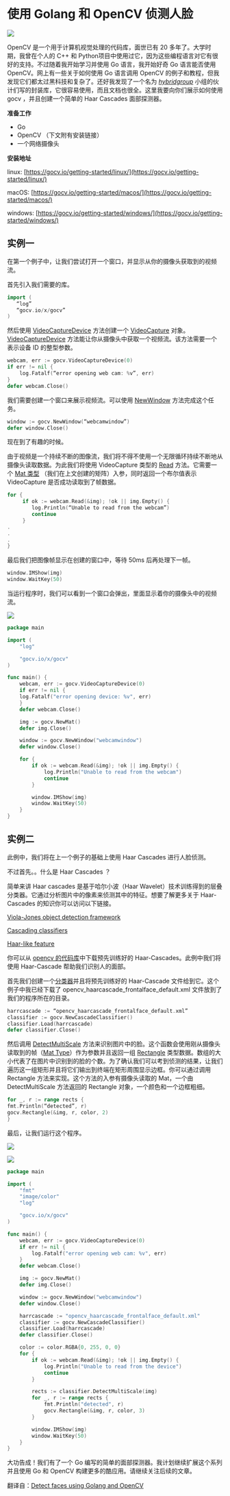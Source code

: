 # 使用 Golang 和 OpenCV 侦测人脸

![](https://img.zvz.im/imgs/2020/04/d055ce9a0a5c233c.png)

OpenCV 是一个用于计算机视觉处理的代码库，面世已有 20 多年了。大学时期，我曾在个人的 C++ 和 Python项目中使用过它，因为这些编程语言对它有很好的支持。不过随着我开始学习并使用 Go 语言，我开始好奇 Go 语言能否使用 OpenCV。网上有一些关于如何使用 Go 语言调用 OpenCV 的例子和教程，但我发现它们都太过黑科技和复杂了。还好我发现了一个名为 [*hybridgroup*](https://github.com/hybridgroup) 小组的伙计们写的封装库，它很容易使用，而且文档也很全。这里我要向你们展示如何使用 gocv ，并且创建一个简单的 Haar Cascades 面部探测器。

**准备工作**

* Go
* OpenCV （下文附有安装链接）
* 一个网络摄像头

**安装地址**

linux: [https://gocv.io/getting-started/linux/](https://gocv.io/getting-started/linux/)

macOS: [https://gocv.io/getting-started/macos/](https://gocv.io/getting-started/macos/)

windows: [https://gocv.io/getting-started/windows/](https://gocv.io/getting-started/windows/)

## 实例一

在第一个例子中，让我们尝试打开一个窗口，并显示从你的摄像头获取到的视频流。

首先引入我们需要的库。

```go
import (
   “log”
   “gocv.io/x/gocv”
)
```

然后使用 [VideoCaptureDevice](https://github.com/hybridgroup/gocv/blob/master/videoio.go#L181) 方法创建一个 [VideoCapture](https://github.com/hybridgroup/gocv/blob/master/videoio.go#L160) 对象。[VideoCaptureDevice](https://github.com/hybridgroup/gocv/blob/master/videoio.go#L181)  方法能让你从摄像头中获取一个视频流。该方法需要一个表示设备 ID 的整型参数。

```go
webcam, err := gocv.VideoCaptureDevice(0)
if err != nil {
    log.Fatalf(“error opening web cam: %v”, err)
}
defer webcam.Close()
```

我们需要创建一个窗口来展示视频流。可以使用 [NewWindow](https://github.com/hybridgroup/gocv/blob/master/highgui.go#L33) 方法完成这个任务。

```go
window := gocv.NewWindow(“webcamwindow”)
defer window.Close()
```

现在到了有趣的时候。

由于视频是一个持续不断的图像流，我们将不得不使用一个无限循环持续不断地从摄像头读取数据。为此我们将使用 VideoCapture 类型的 [Read](https://github.com/hybridgroup/gocv/blob/master/videoio.go#L217) 方法。它需要一个 [Mat 类型](https://github.com/hybridgroup/gocv/blob/master/core.go#L105) （我们在上文创建的矩阵）入参，同时返回一个布尔值表示 VideoCapture 是否成功读取到了帧数据。

```go
for {
     if ok := webcam.Read(&img); !ok || img.Empty() {
        log.Println(“Unable to read from the webcam”)
        continue
     }
.
.
.
}
```

最后我们把图像帧显示在创建的窗口中，等待 50ms 后再处理下一帧。

```go
window.IMShow(img)
window.WaitKey(50)
```

当运行程序时，我们可以看到一个窗口会弹出，里面显示着你的摄像头中的视频流。

![](https://img.zvz.im/imgs/2020/04/e5e8627147512749.png)

```go
package main

import (
	"log"

	"gocv.io/x/gocv"
)

func main() {
	webcam, err := gocv.VideoCaptureDevice(0)
	if err != nil {
    log.Fatalf("error opening device: %v", err)
	}
	defer webcam.Close()

	img := gocv.NewMat()
	defer img.Close()

	window := gocv.NewWindow("webcamwindow")
	defer window.Close()

	for {
		if ok := webcam.Read(&img); !ok || img.Empty() {
			log.Println("Unable to read from the webcam")
			continue
		}

		window.IMShow(img)
		window.WaitKey(50)
	}
}
```

## 实例二

此例中，我们将在上一个例子的基础上使用 Haar Cascades 进行人脸侦测。

不过首先。。什么是 Haar Cascades ？

简单来讲 Haar cascades 是基于哈尔小波（Haar Wavelet）技术训练得到的层叠分类器。它通过分析图片中的像素来侦测其中的特征。想要了解更多关于 Haar-Cascades 的知识你可以访问以下链接。

[Viola-Jones object detection framework](https://www.cs.ubc.ca/~lowe/425/slides/13-ViolaJones.pdf)

[Cascading classifiers](https://en.wikipedia.org/wiki/Cascading_classifiers)

[Haar-like feature](https://en.wikipedia.org/wiki/Haar-like_feature)

你可以从 [opencv 的代码库](https://github.com/opencv/opencv/tree/master/data/haarcascades)中下载预先训练好的 Haar-Cascades。此例中我们将使用 Haar-Cascade 帮助我们识别人的面部。

首先我们创建一个[分类器](https://github.com/hybridgroup/gocv/blob/master/objdetect.go#L23)并且将预先训练好的 Haar-Cascade 文件给到它。这个例子中我已经下载了 opencv_haarcascade_frontalface_default.xml 文件放到了我们的程序所在的目录。

```go
harrcascade := “opencv_haarcascade_frontalface_default.xml”
classifier := gocv.NewCascadeClassifier()
classifier.Load(harrcascade)
defer classifier.Close()
```

然后调用 [DetectMultiScale](https://github.com/hybridgroup/gocv/blob/master/objdetect.go#L51) 方法来识别图片中的脸。这个函数会使用刚从摄像头读取到的帧（[Mat Type](https://github.com/hybridgroup/gocv/blob/master/core.go#L105)）作为参数并且返回一组 [Rectangle](https://golang.org/src/image/geom.go#L85) 类型数据。数组的大小代表了在图片中识别到的脸的个数。为了确认我们可以考到侦测的结果，让我们遍历这一组矩形并且将它们输出到终端在矩形周围显示边框。你可以通过调用 Rectangle 方法来实现。这个方法的入参有摄像头读取的 Mat，一个由 DetectMultiScale 方法返回的 Rectangle 对象，一个颜色和一个边框粗细。

```go
for _, r := range rects {
fmt.Println(“detected”, r)
gocv.Rectangle(&img, r, color, 2)
}
```

最后，让我们运行这个程序。

![](https://img.zvz.im/imgs/2021/05/71175eb78a8f1ec4.png)

![](https://img.zvz.im/imgs/2021/05/8c791ccc15c0ea43.png)

```go
package main

import (
	"fmt"
	"image/color"
	"log"

	"gocv.io/x/gocv"
)

func main() {
	webcam, err := gocv.VideoCaptureDevice(0)
	if err != nil {
		log.Fatalf("error opening web cam: %v", err)
	}
	defer webcam.Close()

	img := gocv.NewMat()
	defer img.Close()

	window := gocv.NewWindow("webcamwindow")
	defer window.Close()

	harrcascade := "opencv_haarcascade_frontalface_default.xml"
	classifier := gocv.NewCascadeClassifier()
	classifier.Load(harrcascade)
	defer classifier.Close()

	color := color.RGBA{0, 255, 0, 0}
	for {
		if ok := webcam.Read(&img); !ok || img.Empty() {
			log.Println("Unable to read from the device")
			continue
		}

		rects := classifier.DetectMultiScale(img)
		for _, r := range rects {
			fmt.Println("detected", r)
			gocv.Rectangle(&img, r, color, 3)
		}

		window.IMShow(img)
		window.WaitKey(50)
	}
}
```

大功告成！我们有了一个 Go 编写的简单的面部探测器。我计划继续扩展这个系列并且使用 Go 和 OpenCV 构建更多的酷应用。请继续关注后续的文章。



翻译自：[Detect faces using Golang and OpenCV](https://medium.com/@fonseka.live/detect-faces-using-golang-and-opencv-fbe7a48db055)

